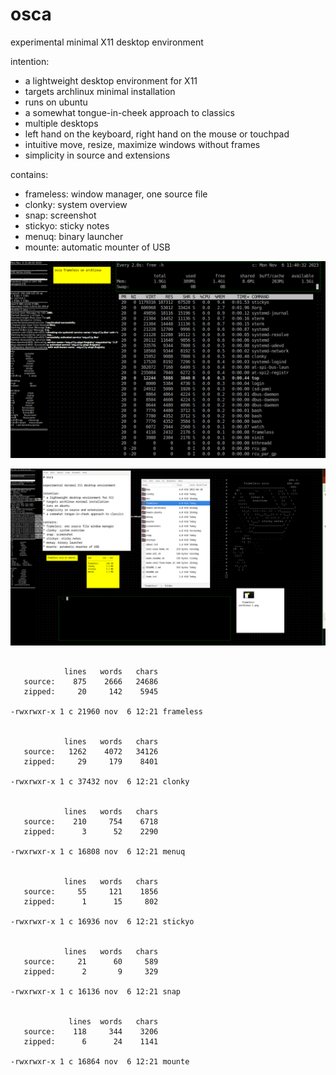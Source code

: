 # osca

experimental minimal X11 desktop environment

intention:
* a lightweight desktop environment for X11
* targets archlinux minimal installation
* runs on ubuntu
* a somewhat tongue-in-cheek approach to classics
* multiple desktops
* left hand on the keyboard, right hand on the mouse or touchpad
* intuitive move, resize, maximize windows without frames
* simplicity in source and extensions

contains:
* frameless: window manager, one source file
* clonky: system overview
* snap: screenshot
* stickyo: sticky notes
* menuq: binary launcher
* mounte: automatic mounter of USB


![screenshot 1](screenshots/frameless-archlinux-1.png)


![screenshot 2](screenshots/frameless-ubuntu-1.png)


```

            lines   words   chars
   source:    875    2666   24686
   zipped:     20     142    5945

-rwxrwxr-x 1 c 21960 nov  6 12:21 frameless


            lines   words   chars
   source:   1262    4072   34126
   zipped:     29     179    8401

-rwxrwxr-x 1 c 37432 nov  6 12:21 clonky


            lines   words   chars
   source:    210     754    6718
   zipped:      3      52    2290

-rwxrwxr-x 1 c 16808 nov  6 12:21 menuq


            lines   words   chars
   source:     55     121    1856
   zipped:      1      15     802

-rwxrwxr-x 1 c 16936 nov  6 12:21 stickyo


            lines   words   chars
   source:     21      60     589
   zipped:      2       9     329

-rwxrwxr-x 1 c 16136 nov  6 12:21 snap


             lines  words   chars
   source:    118     344    3206
   zipped:      6      24    1141

-rwxrwxr-x 1 c 16864 nov  6 12:21 mounte

```
